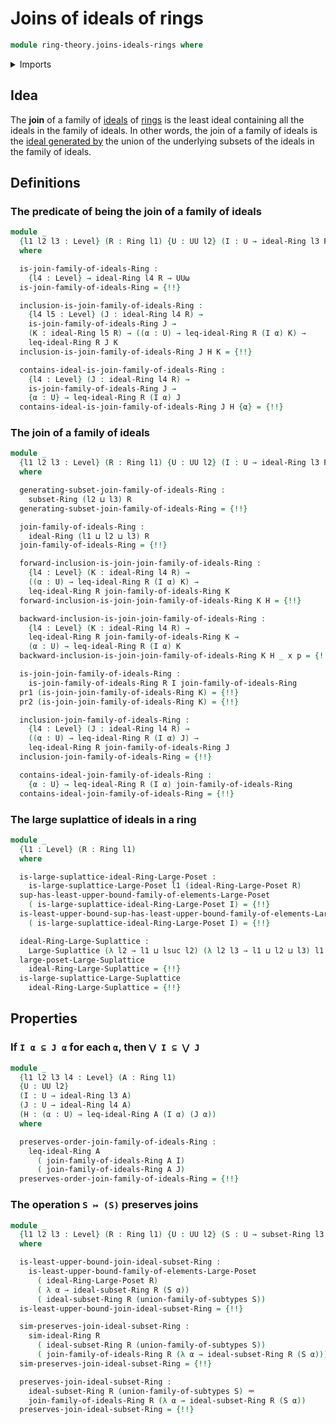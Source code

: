 # Joins of ideals of rings

```agda
module ring-theory.joins-ideals-rings where
```

<details><summary>Imports</summary>

```agda
open import foundation.dependent-pair-types
open import foundation.identity-types
open import foundation.unions-subtypes
open import foundation.universe-levels

open import order-theory.large-suplattices
open import order-theory.least-upper-bounds-large-posets
open import order-theory.similarity-of-elements-large-posets

open import ring-theory.ideals-generated-by-subsets-rings
open import ring-theory.ideals-rings
open import ring-theory.poset-of-ideals-rings
open import ring-theory.rings
open import ring-theory.subsets-rings
```

</details>

## Idea

The **join** of a family of [ideals](ring-theory.ideals-rings.md) of
[rings](ring-theory.rings.md) is the least ideal containing all the ideals in
the family of ideals. In other words, the join of a family of ideals is the
[ideal generated by](ring-theory.ideals-generated-by-subsets-rings.md) the union
of the underlying subsets of the ideals in the family of ideals.

## Definitions

### The predicate of being the join of a family of ideals

```agda
module _
  {l1 l2 l3 : Level} (R : Ring l1) {U : UU l2} (I : U → ideal-Ring l3 R)
  where

  is-join-family-of-ideals-Ring :
    {l4 : Level} → ideal-Ring l4 R → UUω
  is-join-family-of-ideals-Ring = {!!}

  inclusion-is-join-family-of-ideals-Ring :
    {l4 l5 : Level} (J : ideal-Ring l4 R) →
    is-join-family-of-ideals-Ring J →
    (K : ideal-Ring l5 R) → ((α : U) → leq-ideal-Ring R (I α) K) →
    leq-ideal-Ring R J K
  inclusion-is-join-family-of-ideals-Ring J H K = {!!}

  contains-ideal-is-join-family-of-ideals-Ring :
    {l4 : Level} (J : ideal-Ring l4 R) →
    is-join-family-of-ideals-Ring J →
    {α : U} → leq-ideal-Ring R (I α) J
  contains-ideal-is-join-family-of-ideals-Ring J H {α} = {!!}
```

### The join of a family of ideals

```agda
module _
  {l1 l2 l3 : Level} (R : Ring l1) {U : UU l2} (I : U → ideal-Ring l3 R)
  where

  generating-subset-join-family-of-ideals-Ring :
    subset-Ring (l2 ⊔ l3) R
  generating-subset-join-family-of-ideals-Ring = {!!}

  join-family-of-ideals-Ring :
    ideal-Ring (l1 ⊔ l2 ⊔ l3) R
  join-family-of-ideals-Ring = {!!}

  forward-inclusion-is-join-join-family-of-ideals-Ring :
    {l4 : Level} (K : ideal-Ring l4 R) →
    ((α : U) → leq-ideal-Ring R (I α) K) →
    leq-ideal-Ring R join-family-of-ideals-Ring K
  forward-inclusion-is-join-join-family-of-ideals-Ring K H = {!!}

  backward-inclusion-is-join-join-family-of-ideals-Ring :
    {l4 : Level} (K : ideal-Ring l4 R) →
    leq-ideal-Ring R join-family-of-ideals-Ring K →
    (α : U) → leq-ideal-Ring R (I α) K
  backward-inclusion-is-join-join-family-of-ideals-Ring K H _ x p = {!!}

  is-join-join-family-of-ideals-Ring :
    is-join-family-of-ideals-Ring R I join-family-of-ideals-Ring
  pr1 (is-join-join-family-of-ideals-Ring K) = {!!}
  pr2 (is-join-join-family-of-ideals-Ring K) = {!!}

  inclusion-join-family-of-ideals-Ring :
    {l4 : Level} (J : ideal-Ring l4 R) →
    ((α : U) → leq-ideal-Ring R (I α) J) →
    leq-ideal-Ring R join-family-of-ideals-Ring J
  inclusion-join-family-of-ideals-Ring = {!!}

  contains-ideal-join-family-of-ideals-Ring :
    {α : U} → leq-ideal-Ring R (I α) join-family-of-ideals-Ring
  contains-ideal-join-family-of-ideals-Ring = {!!}
```

### The large suplattice of ideals in a ring

```agda
module _
  {l1 : Level} (R : Ring l1)
  where

  is-large-suplattice-ideal-Ring-Large-Poset :
    is-large-suplattice-Large-Poset l1 (ideal-Ring-Large-Poset R)
  sup-has-least-upper-bound-family-of-elements-Large-Poset
    ( is-large-suplattice-ideal-Ring-Large-Poset I) = {!!}
  is-least-upper-bound-sup-has-least-upper-bound-family-of-elements-Large-Poset
    ( is-large-suplattice-ideal-Ring-Large-Poset I) = {!!}

  ideal-Ring-Large-Suplattice :
    Large-Suplattice (λ l2 → l1 ⊔ lsuc l2) (λ l2 l3 → l1 ⊔ l2 ⊔ l3) l1
  large-poset-Large-Suplattice
    ideal-Ring-Large-Suplattice = {!!}
  is-large-suplattice-Large-Suplattice
    ideal-Ring-Large-Suplattice = {!!}
```

## Properties

### If `I α ⊆ J α` for each `α`, then `⋁ I ⊆ ⋁ J`

```agda
module _
  {l1 l2 l3 l4 : Level} (A : Ring l1)
  {U : UU l2}
  (I : U → ideal-Ring l3 A)
  (J : U → ideal-Ring l4 A)
  (H : (α : U) → leq-ideal-Ring A (I α) (J α))
  where

  preserves-order-join-family-of-ideals-Ring :
    leq-ideal-Ring A
      ( join-family-of-ideals-Ring A I)
      ( join-family-of-ideals-Ring A J)
  preserves-order-join-family-of-ideals-Ring = {!!}
```

### The operation `S ↦ (S)` preserves joins

```agda
module _
  {l1 l2 l3 : Level} (R : Ring l1) {U : UU l2} (S : U → subset-Ring l3 R)
  where

  is-least-upper-bound-join-ideal-subset-Ring :
    is-least-upper-bound-family-of-elements-Large-Poset
      ( ideal-Ring-Large-Poset R)
      ( λ α → ideal-subset-Ring R (S α))
      ( ideal-subset-Ring R (union-family-of-subtypes S))
  is-least-upper-bound-join-ideal-subset-Ring = {!!}

  sim-preserves-join-ideal-subset-Ring :
    sim-ideal-Ring R
      ( ideal-subset-Ring R (union-family-of-subtypes S))
      ( join-family-of-ideals-Ring R (λ α → ideal-subset-Ring R (S α)))
  sim-preserves-join-ideal-subset-Ring = {!!}

  preserves-join-ideal-subset-Ring :
    ideal-subset-Ring R (union-family-of-subtypes S) ＝
    join-family-of-ideals-Ring R (λ α → ideal-subset-Ring R (S α))
  preserves-join-ideal-subset-Ring = {!!}
```
